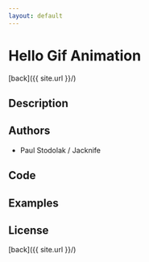 ```yaml
---
layout: default
---
```


# Hello Gif Animation
[back]({{ site.url }}/)

## Description

## Authors
- Paul Stodolak / Jacknife

## Code

## Examples

## License

[back]({{ site.url }}/)